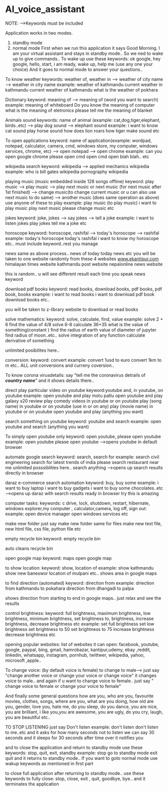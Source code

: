 # AI_voice_assistant
NOTE:
-->Keywords must be included

Application works in two modes.
1. standby mode
2. normal mode
First when we run this application it says Good Morning. I am your virtual assistant
and stays in standby mode.. So we ned to wake up to give commands..
To wake up use these keywords:
ok google, hey google, hello, start, i am ready, wake up, help me (use any one your choice)
And it goes to normal mode to answer your questions..

To know weather 
keywords: weather of, weather in
--> weather of city name
--> weather in city  name
example:
weather of kathmandu
current weather in kathmandu
current weather of kathmandu
what is the weather of pokhara

Dictionary
keyword: meaning of
--> meaning of (word you want to search)
example:
meaning of whiteboard
Do you know the meaning of computer
what is the meaning of eletronics
please  tell me the meaning of blanket

Animals sound
keywords: name of animal (example: cat,dog,tiger,elephant, birds..etc)
--> play dog sound
--> elephant sound
example:
i want to know cat sound
play horse sound
how does lion roars
how tiger make sound
etc

To open applications
keyword: name of application(example: wordpad, notepad, calculator, camera, cmd,
windows store, my computer, windows services, chrome, etc)
--> open notepad
--> open chrome
example:
can you open google chrome
please open cmd
open cmd
open blah blah.. etc

wikipedia search
keyword: wikipedia
--> applied mechanics wikipedia
example:
who is bill gates wikipedia
pornography wikipedia

playing music (music embedded inside 128 songs offline)
keyword: play music
--> play music
--> play next music or next music (for next music after 1st finished)
--> change music(to change current music or u can also use next music to do same)
--> another music (does same operation as above)
use anyone of these to play
example:
play music (to play music)
i want to play music
play next music
please change music  etc

jokes
keyword: joke, jokes
--> say jokes
--> tell a joke
example:
i want to listen jokes
play jokes
tell me a joke
etc

horoscope
keyword: horoscope, rashifal
--> today's horoscope
--> rashifal
example:
today's horoscope
today's rashifal
i want to know my horoscope
etc.. must include keyword..rest you manage

news
same as above process..
news of today
today news etc
you will be taken to one website randomly from these 4 websites
www.ekantipur.com
himalayan times website
kathmandu post website
nepalonline news website

this is random.. u will see different result each time you speak news keyword


download pdf books
keyword: read books, download books, pdf books, pdf book, books
example:
i want to read books
i want to download pdf book
download books etc.. 

you will be taken to z-library website to download or read books

solve mathematics:
keyword: solve, calculate, find, value
example:
solve 2 + 6
find the value of 4/8
solve 6-8
calculate 36+35
what is the value of something(constant )
find the radius of earth
value of diameter of jupyter
find radius of moon..etc..
solve integration of any function
calculate derivative of something

unlimited posibilites here..

conversion:
keyword: convert
example: convert 1usd to euro
convert 1km to m
etc..
ALL unit conversions and curreny coversion..



To know corona virusdetails:
say "tell me the coronavirus detrails of ___country name___"
and it shows details there..


direct play particular video on youtube
keyword:youtube and, in youtube, on youtube
example:
open youtube and play motu patlu
open youtube and play galaxy s20 review
play comedy videos in youtube or on youtube
play (song name) in youtube or on youtube (use in or on any)
play (movie name) in youtube or on youtube
open youtube and play (anything you want)

search something on youtube
keyword: youtube and search
example: open youtube and search (anything you want)

To simply open youtube only
keyword: open youtube, please open youtube
example:
open youtube
please open youtube
-->opens youtube in default browser

automate google search
keyword: search, search for
example:
search civil engineering 
search for latest trends of india
please search restaurant near me
unlimited posssiblities here.. search anything
-->opens up search results directly in browser

daraz e-commerce search automation
keyword: buy, buy some
example:
i want to buy laptop
i want to buy gadgets
i want to buy some chocolates..etc
-->opens up daraz with search results ready in browser
try this is amazing


computer tasks:
keywords: c drive, lock, shutdown, restart, hibernate, windows explorer,my computer
, calculator,camera, log off, sign out:
example:
open device manager
open windows services etc


make new folder
just say make new folder
same for files
make new text file, new html file, css file, python file etc


empty recycle bin
keyword: empty recycle bin

auto cleans recycle bin

open google map
keyword: maps
open google map

to show location:
keyword: show, location of
example: show kathmandu
show new baneswor
location of mulpani etc..
shows area in google maps

to find direction (automated)
keyword: direction from
example: driection from kathmandu to pokahara
direction from dhangadi to palpa

shows direction from starting to end in google maps..
just relax and see the results


control brightness:
keyword: full brightness, maximum brightness, low brightness, minimum brightness, 
set brightness to, brightness, increase brightness, decrease brightness etc
example: set full brightness
set low brightness
set brightness to 50
set brightness to 75
increase brightness
decrease brightness
etc

opening popular websites:
list of websites it can open:
facebook, youtube, google, paypal, bing, gmail, hamrobazar, kantipur,udemy, ebay
,reddit, linkedin, whatsapp, instagram, pornhub, twittwer, wikipedia, yahoo, microsoft
,apple..


To change voice:
(by default voice is female)
to change to male--> just say "change another voice or change your voice or change voice"
it changes voice to male..
and again if u want to change voice to female.. just say " change voice to female or change your voice to female"



And finally some general questions
how are you, who are you, favourite movies, clothes, songs, where are you, what are you doing,
how old are you, gender,  love you, hate me, do you sleep,  do you dance, you are nice,
you are brilliant, i like you,you are awesome, you are ugly,  do you cry, laugh, you are beautiful
etc..

 




TO STOP LISTENING 
just say Don't listen 
example:
don't listen
don't listen to me..etc
and it asks for how many seconds not to listen
we can say 30 seconds  and it sleeps for 30 seconds after time over it notifies you

and to close the application and return to standby mode use these keywords:
stop, quit, exit, standby
example:
stop 
go to standby mode
exit
quit
and  it returns to standby mode..
If you want to goto normal mode use wakup keywords as mentioned in first part


to close full application after returning to standby mode..
use these keywords to fully close:
stop, close, exit , quit, goodbye, bye.. and it terminates the application




